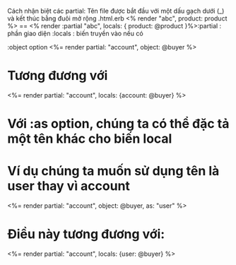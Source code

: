 Cách nhận biệt các partial: Tên file được bắt đầu với một dấu gạch dưới (\_) và kết thúc bằng đuôi mở rộng .html.erb
<% render "abc", product: product %> == <% render :partial "abc", locals: { product: @product }%>:partial : phần giao diện
:locals : biến truyền vào nếu có

:object option
<%= render partial: "account", object: @buyer %>

# Tương đương với

<%= render partial: "account", locals: {account: @buyer} %>

# Với :as option, chúng ta có thể đặc tả một tên khác cho biến local

# Ví dụ chúng ta muốn sử dụng tên là user thay vì account

<%= render partial: "account", object: @buyer, as: "user" %>

# Điều này tương đương với:

<%= render partial: "account", locals: {user: @buyer} %>
